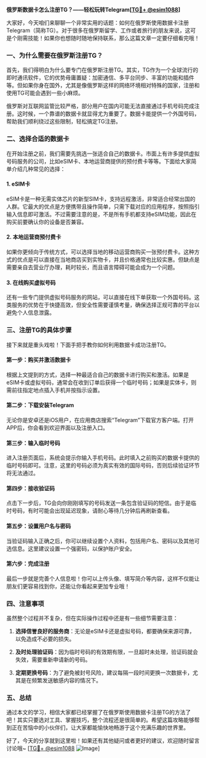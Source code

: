 **俄罗斯数据卡怎么注册TG？——轻松玩转Telegram[[TG💪+ @esim1088](https://t.me/s/esim1088)]**

大家好，今天咱们来聊聊一个非常实用的话题：如何在俄罗斯使用数据卡注册Telegram（简称TG）。对于很多在俄罗斯留学、工作或者旅行的朋友来说，这可是个刚需技能！如果你也想随时随地保持联系，那么这篇文章一定要仔细看完哦！

### 一、为什么需要在俄罗斯注册TG？

首先，我们得明白为什么要专门在俄罗斯注册TG。其实，TG作为一个全球流行的即时通讯软件，它的优势毋庸置疑：加密通信、多平台同步、丰富的功能和插件等。但如果你身在国外，尤其是像俄罗斯这样的网络环境相对特殊的国家，注册和使用TG可能会遇到一些小麻烦。

俄罗斯对互联网监管比较严格，部分用户在国内可能无法直接通过手机号码完成注册。这时候，一个靠谱的数据卡就显得尤为重要了。数据卡能提供一个外国号码，帮助我们顺利绕过这些限制，轻松搞定TG注册。

### 二、选择合适的数据卡

在开始注册之前，我们需要先挑选一张适合自己的数据卡。市面上有许多提供虚拟号码服务的公司，比如eSIM卡、本地运营商提供的预付费卡等等。下面给大家简单介绍几种常见的选择：

#### 1. eSIM卡
eSIM卡是一种无需实体芯片的新型SIM卡，支持远程激活，非常适合经常出国的人群。它最大的优点是方便携带且操作简单，只需下载对应的应用程序，按照指引输入信息即可激活。不过需要注意的是，不是所有手机都支持eSIM功能，因此在购买前要确认你的设备是否兼容。

#### 2. 本地运营商预付费卡
如果你更倾向于传统方式，可以选择当地的移动运营商购买一张预付费卡。这种方式的优点是可以直接在当地商店买到实物卡，并且价格通常也比较实惠。但缺点是需要亲自去营业厅办理，耗时较长，而且语言障碍可能会成为一个问题。

#### 3. 在线购买虚拟号码
还有一些专门提供虚拟号码服务的网站，可以直接在线下单获取一个外国号码。这类服务的优势在于快捷高效，但安全性需要谨慎考量，确保选择正规可靠的平台以避免个人信息泄露。

### 三、注册TG的具体步骤

接下来就是重头戏啦！下面手把手教你如何利用数据卡成功注册TG。

#### 第一步：购买并激活数据卡
根据上文提到的方式，选择一种最适合自己的数据卡进行购买和激活。如果是eSIM卡或虚拟号码，通常会在收到订单后获得一个临时号码；如果是实体卡，则需前往指定地点插入手机并按指示设置。

#### 第二步：下载安装Telegram
无论你是安卓还是iOS用户，在应用商店搜索“Telegram”下载官方客户端。打开APP后，你会看到欢迎界面以及注册入口。

#### 第三步：输入临时号码
进入注册页面后，系统会提示你输入手机号码。此时填入之前购买的数据卡提供的临时号码即可。注意，这里的号码必须为真实有效的国际号码，否则后续验证环节将无法通过。

#### 第四步：接收验证码
点击下一步后，TG会向你刚刚填写的号码发送一条包含验证码的短信。由于是临时号码，有时可能会出现延迟现象，请耐心等待几分钟后再刷新查看。

#### 第五步：设置用户名与密码
当验证码输入正确之后，你可以继续设置个人资料，包括用户名、密码以及其他可选信息。这里建议设置一个强密码，以保护账户安全。

#### 第六步：完成注册
最后一步就是完善个人信息啦！你可以上传头像、填写简介等内容，这样不仅能让朋友们更容易找到你，还能让你看起来更加专业哦！

### 四、注意事项

虽然整个过程并不复杂，但在实际操作过程中还是有一些细节需要注意：

1. **选择信誉良好的服务商**：无论是eSIM卡还是虚拟号码，都要确保来源可靠，以免造成不必要的损失。
   
2. **及时处理验证码**：因为临时号码的有效期有限，一旦超时未处理，验证码就会失效，需要重新申请新的号码。

3. **定期更换号码**：为了避免被封号风险，建议每隔一段时间更换一次数据卡，尤其是在频繁发送敏感内容的情况下。

### 五、总结

通过本文的学习，相信大家都已经掌握了在俄罗斯使用数据卡注册TG的方法了吧！其实只要选对工具、掌握技巧，整个流程还是很简单的。希望这篇攻略能够帮到正在苦恼中的小伙伴们，让大家都能愉快地畅游于这个充满乐趣的世界里。

好了，今天的分享就到这里啦！如果还有其他疑问或者更好的建议，欢迎随时留言讨论哦~ [[TG💪+ @esim1088](https://t.me/s/esim1088) ![Image](https://i.postimg.cc/4NQfJmqS/Snipaste-2025-05-13-00-14-12.png)]